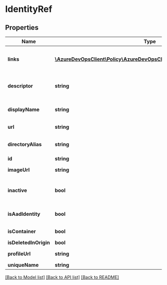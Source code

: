 # IdentityRef

## Properties
Name | Type | Description | Notes
------------ | ------------- | ------------- | -------------
**links** | [**\AzureDevOpsClient\Policy\AzureDevOpsClient\Policy\Model\ReferenceLinks**](ReferenceLinks.md) | This field contains zero or more interesting links about the graph subject. These links may be invoked to obtain additional relationships or more detailed information about this graph subject. | [optional] 
**descriptor** | **string** | The descriptor is the primary way to reference the graph subject while the system is running. This field will uniquely identify the same graph subject across both Accounts and Organizations. | [optional] 
**displayName** | **string** | This is the non-unique display name of the graph subject. To change this field, you must alter its value in the source provider. | [optional] 
**url** | **string** | This url is the full route to the source resource of this graph subject. | [optional] 
**directoryAlias** | **string** | Deprecated - Can be retrieved by querying the Graph user referenced in the \&quot;self\&quot; entry of the IdentityRef \&quot;_links\&quot; dictionary | [optional] 
**id** | **string** |  | [optional] 
**imageUrl** | **string** | Deprecated - Available in the \&quot;avatar\&quot; entry of the IdentityRef \&quot;_links\&quot; dictionary | [optional] 
**inactive** | **bool** | Deprecated - Can be retrieved by querying the Graph membership state referenced in the \&quot;membershipState\&quot; entry of the GraphUser \&quot;_links\&quot; dictionary | [optional] 
**isAadIdentity** | **bool** | Deprecated - Can be inferred from the subject type of the descriptor (Descriptor.IsAadUserType/Descriptor.IsAadGroupType) | [optional] 
**isContainer** | **bool** | Deprecated - Can be inferred from the subject type of the descriptor (Descriptor.IsGroupType) | [optional] 
**isDeletedInOrigin** | **bool** |  | [optional] 
**profileUrl** | **string** | Deprecated - not in use in most preexisting implementations of ToIdentityRef | [optional] 
**uniqueName** | **string** | Deprecated - use Domain+PrincipalName instead | [optional] 

[[Back to Model list]](../README.md#documentation-for-models) [[Back to API list]](../README.md#documentation-for-api-endpoints) [[Back to README]](../README.md)


